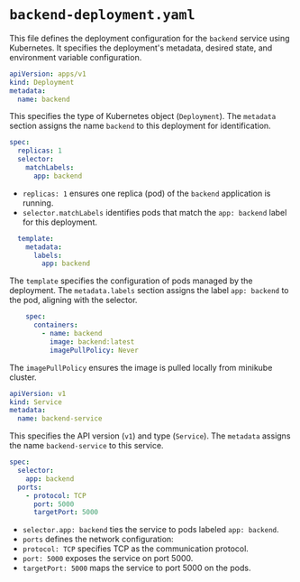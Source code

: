 # `backend-deployment.yaml`

This file defines the deployment configuration for the `backend` service using Kubernetes. It specifies the deployment's metadata, desired state, and environment variable configuration.

```yaml
apiVersion: apps/v1
kind: Deployment
metadata:
  name: backend
```
This specifies the type of Kubernetes object (`Deployment`). The `metadata` section assigns the name `backend` to this deployment for identification.

```yaml
spec:
  replicas: 1
  selector:
    matchLabels:
      app: backend
```
- `replicas: 1` ensures one replica (pod) of the `backend` application is running.
- `selector.matchLabels` identifies pods that match the `app: backend` label for this deployment.

```yaml
  template:
    metadata:
      labels:
        app: backend
```
The `template` specifies the configuration of pods managed by the deployment. The `metadata.labels` section assigns the label `app: backend` to the pod, aligning with the selector.

```yaml
    spec:
      containers:
        - name: backend
          image: backend:latest
          imagePullPolicy: Never
```

The `imagePullPolicy` ensures the image is pulled locally from minikube cluster.

```yaml
apiVersion: v1
kind: Service
metadata:
  name: backend-service
```
This specifies the API version (`v1`) and type (`Service`). The `metadata` assigns the name `backend-service` to this service.

```yaml
spec:
  selector:
    app: backend
  ports:
    - protocol: TCP
      port: 5000
      targetPort: 5000
```
- `selector.app: backend` ties the service to pods labeled `app: backend`.
- `ports` defines the network configuration:
- `protocol: TCP` specifies TCP as the communication protocol.
- `port: 5000` exposes the service on port 5000.
- `targetPort: 5000` maps the service to port 5000 on the pods.

